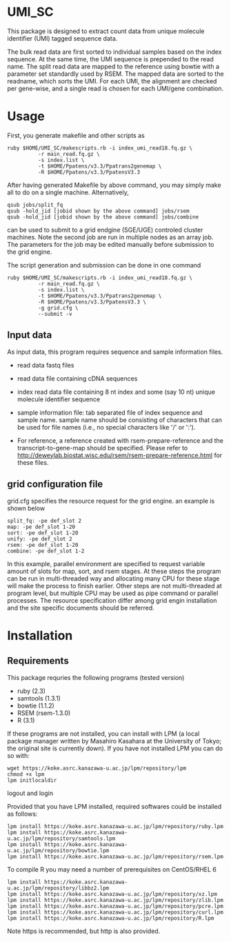 # UMI_SC
This package is designed to extract count data from unique molecule identifier (UMI) tagged
sequence data.

The bulk read data are first sorted to individual samples based on the index sequence.
At the same time, the UMI sequence is prepended to the read name.
The split read data are mapped to the reference using bowtie with a parameter set standardly
used by RSEM.
The mapped data are sorted to the readname, which sorts the UMI.
For each UMI, the alignment are checked per gene-wise, and a single read is chosen for each UMI/gene combination.


# Usage
First, you generate makefile and other scripts as

    ruby $HOME/UMI_SC/makescripts.rb -i index_umi_read18.fq.gz \
              -r main_read.fq.gz \
              -s index.list \
              -t $HOME/Ppatens/v3.3/Ppatrans2genemap \
              -R $HOME/Ppatens/v3.3/PpatensV3.3 

After having generated Makefile by above command, you may simply
    make all
to do on a single machine.
Alternatively,

    qsub jobs/split_fq
    qsub -hold_jid [jobid shown by the above command] jobs/rsem
    qsub -hold_jid [jobid shown by the above command] jobs/combine

can be used to submit to a grid endgine (SGE/UGE) controled cluster machines. 
Note the second job are run in multiple nodes as an array job.  
The parameters for the job may be edited manually
before submission to the grid engine.

The script generation and submission can be done in one command

    ruby $HOME/UMI_SC/makescripts.rb -i index_umi_read18.fq.gz \
              -r main_read.fq.gz \
              -s index.list \
              -t $HOME/Ppatens/v3.3/Ppatrans2genemap \
              -R $HOME/Ppatens/v3.3/PpatensV3.3 \
              -g grid.cfg \
              --submit -v

## Input data
As input data, this program requires sequence and sample information files. 
* read data fastq files
 * read data file containing cDNA sequences 
 * index read data file containing 8 nt index and some (say 10 nt) unique molecule identifier sequence
 * sample information file: tab separated file of index sequence and sample name. sample name should be consisting of characters that can be used for file names (i.e., no special characters like '/' or ':').

* For reference, a reference created with rsem-prepare-reference and the transcript-to-gene-map
should be specified. Please refer to http://deweylab.biostat.wisc.edu/rsem/rsem-prepare-reference.html
for these files.

## grid configuration file
grid.cfg specifies the resource request for the grid engine.
an example is shown below

    split_fq: -pe def_slot 2
    map: -pe def_slot 1-20
    sort: -pe def_slot 1-20
    unify: -pe def_slot 2
    rsem: -pe def_slot 1-20
    combine: -pe def_slot 1-2

In this example, parallel environment are specified to request variable amount of slots for 
map, sort, and rsem stages. At these steps the program can be run in multi-threaded way and
allocating many CPU for these stage will make the process to finish earlier. Other steps are not
multi-threaded at program level, but multiple CPU may be used as pipe command or parallel processes.
The resource specification differ among grid engin installation and the site specific documents
should be referred.


# Installation

## Requirements
This package requries the following programs (tested version)
* ruby (2.3)
* samtools (1.3.1)
* bowtie (1.1.2)
* RSEM (rsem-1.3.0)
* R (3.1)

If these programs are not installed, you can install with LPM (a local package manager written by Masahiro Kasahara 
at the University of Tokyo; the original site is currently down).
If you have not installed LPM you can do so with:

    wget https://koke.asrc.kanazawa-u.ac.jp/lpm/repository/lpm
    chmod +x lpm
    lpm initlocaldir

logout and login

Provided that you have LPM installed, required softwares could be installed as follows:

    lpm install https://koke.asrc.kanazawa-u.ac.jp/lpm/repository/ruby.lpm
    lpm install https://koke.asrc.kanazawa-u.ac.jp/lpm/repository/samtools.lpm
    lpm install https://koke.asrc.kanazawa-u.ac.jp/lpm/repository/bowtie.lpm
    lpm install https://koke.asrc.kanazawa-u.ac.jp/lpm/repository/rsem.lpm

To compile R you may need a number of prerequisites on CentOS/RHEL 6

    lpm install https://koke.asrc.kanazawa-u.ac.jp/lpm/repository/libbz2.lpm
    lpm install https://koke.asrc.kanazawa-u.ac.jp/lpm/repository/xz.lpm
    lpm install https://koke.asrc.kanazawa-u.ac.jp/lpm/repository/zlib.lpm
    lpm install https://koke.asrc.kanazawa-u.ac.jp/lpm/repository/pcre.lpm
    lpm install https://koke.asrc.kanazawa-u.ac.jp/lpm/repository/curl.lpm
    lpm install https://koke.asrc.kanazawa-u.ac.jp/lpm/repository/R.lpm

Note https is recommended, but http is also provided.

